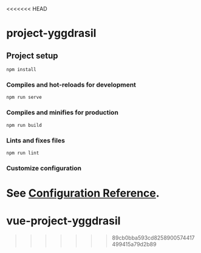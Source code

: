 <<<<<<< HEAD
# project-yggdrasil

## Project setup
```
npm install
```

### Compiles and hot-reloads for development
```
npm run serve
```

### Compiles and minifies for production
```
npm run build
```

### Lints and fixes files
```
npm run lint
```

### Customize configuration
See [Configuration Reference](https://cli.vuejs.org/config/).
=======
# vue-project-yggdrasil
>>>>>>> 89cb0bba593cd8258900574417499415a79d2b89
